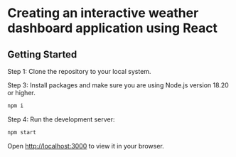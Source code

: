 # Creating an interactive weather dashboard application using React

## Getting Started

Step 1: Clone the repository to your local system.

Step 3: Install packages and make sure you are using Node.js version 18.20 or higher.

```bash
npm i
```

Step 4: Run the development server:

```bash
npm start
```


Open [http://localhost:3000](http://localhost:3000) to view it in your browser.
